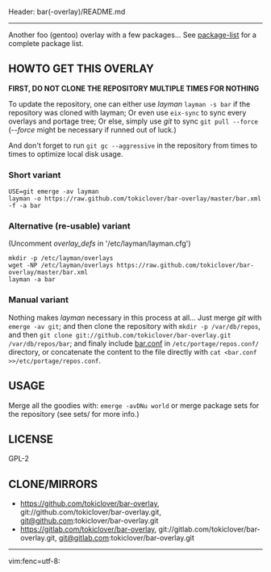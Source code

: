 Header: bar(-overlay)/README.md

---

Another foo (gentoo) overlay with a few packages...
See [package-list](PACKAGE_LIST) for a complete package list.

HOWTO GET THIS OVERLAY
----------------------

**FIRST, DO NOT CLONE THE REPOSITORY MULTIPLE TIMES FOR NOTHING**

To update the repository, one can either use *layman* `layman -s bar`
if the repository was cloned with layman; Or even use `eix-sync` to
sync every overlays and portage tree; Or else, simply use *git* to sync
`git pull --force` (*--force* might be necessary if runned out of luck.)

And don't forget to run `git gc --aggressive` in the repository from
times to times to optimize local disk usage.

### Short variant

    USE=git emerge -av layman
    layman -o https://raw.github.com/tokiclover/bar-overlay/master/bar.xml -f -a bar

### Alternative (re-usable) variant

(Uncomment *overlay_defs* in '/etc/layman/layman.cfg')

    mkdir -p /etc/layman/overlays
    wget -NP /etc/layman/overlays https://raw.github.com/tokiclover/bar-overlay/master/bar.xml
    layman -a bar

### Manual variant

Nothing makes *layman* necessary in this process at all...
Just merge *git* with `emerge -av git`; and then clone the repository with
`mkdir -p /var/db/repos`, and then
`git clone git://github.com/tokiclover/bar-overlay.git /var/db/repos/bar`;
and finaly include [bar.conf](bar.conf) in `/etc/portage/repos.conf/` directory,
or concatenate the content to the file directly with
`cat <bar.conf >>/etc/portage/repos.conf`.

USAGE
-----

Merge all the goodies with: `emerge -avDNu world`
or merge package sets for the repository (see sets/ for more info.)

LICENSE
-------

GPL-2

CLONE/MIRRORS
-------

- https://github.com/tokiclover/bar-overlay, git://github.com/tokiclover/bar-overlay.git, git@github.com:tokiclover/bar-overlay.git
- https://gitlab.com/tokiclover/bar-overlay, git://gitlab.com/tokiclover/bar-overlay.git, git@gitlab.com:tokiclover/bar-overlay.git

---

vim:fenc=utf-8:
